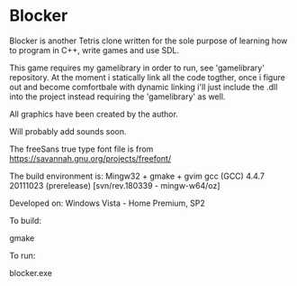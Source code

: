Blocker
=======

Blocker is another Tetris clone written for the sole purpose of learning how to program in C++, write games and use SDL.

This game requires my gamelibrary in order to run, see 'gamelibrary' repository.  At the moment i statically link all the code togther, once i figure out and become comfortbale with dynamic linking i'll just include the .dll into the project instead requiring the 'gamelibrary' as well. 

All graphics have been created by the author.

Will probably add sounds soon.

The freeSans true type font file is from https://savannah.gnu.org/projects/freefont/

The build environment is:
Mingw32 + gmake + gvim
gcc (GCC) 4.4.7 20111023 (prerelease) [svn/rev.180339 - mingw-w64/oz]

Developed on:
Windows Vista - Home Premium, SP2

To build:

gmake

To run:

blocker.exe




